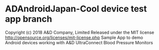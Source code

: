 # ADAndroidJapan-Cool device test app branch
Copyright (c) 2018 A&D Company, Limited Released under the MIT license http://opensource.org/licenses/mit-license.php
Sample App to demo Android devices working with A&D UltraConnect Blood Pressure Monitors
